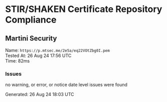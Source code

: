 # STIR/SHAKEN Certificate Repository Compliance

## Martini Security

Name: `https://p.mtsec.me/2e5a/eq22VOtZbg0I.pem`\
Tested At: 26 Aug 24 17:56 UTC\
Time: 82ms

### Issues

no warning, or error, or notice date level issues were found

Generated: 26 Aug 24 18:03 UTC